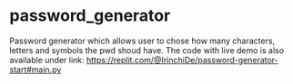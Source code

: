 # password_generator
Password generator which allows user to chose how many characters, letters and symbols the pwd shoud have.
The code with live demo is also available under link:
https://replit.com/@IrinchiDe/password-generator-start#main.py
